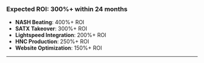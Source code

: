 ### Expected ROI: 300%+ within 24 months

- **NASH Beating**: 400%+ ROI
- **SATX Takeover**: 300%+ ROI
- **Lightspeed Integration**: 200%+ ROI
- **HNC Production**: 250%+ ROI
- **Website Optimization**: 150%+ ROI

---
